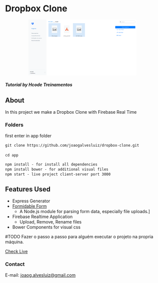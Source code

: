 <!-- Title --> 
# Dropbox Clone

<p align="center">
  <a href="" rel="noopener">
 <img width=70% height=70% src="page.png" alt="Project logo"></a>
</p>

<!-- Who made it --> 
##### Tutorial by Hcode Treinamentos
<!-- About the project --> 
## About <a name = "about"></a>

In this project we make a Dropbox Clone with Firebase Real Time  

### Folders

first enter in app folder

```
git clone https://github.com/joaogalvesluiz/dropbox-clone.git

cd app
```

```
npm install - for install all dependencies
npm install bower - for additional visual files
npm start - live project client-server port 3000
```

<!-- Features Used in --> 
## Features Used <a name = "about"></a>
  * Express Generator
  * [Formidable Form](https://www.npmjs.com/package/formidable)
    * A Node.js module for parsing form data, especially file uploads.]
  * Firebase Realtime Application
    * Upload, Remove, Rename files
  * Bower Components for visual css

#TODO Fazer o passo a passo para alguém executar o projeto na propria máquina. 


[Check Live]()

### Contact
E-mail: joaog.alvesluiz@gmail.com
